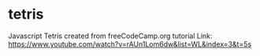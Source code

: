 # tetris
Javascript Tetris created from freeCodeCamp.org tutorial
Link: https://www.youtube.com/watch?v=rAUn1Lom6dw&list=WL&index=3&t=5s

